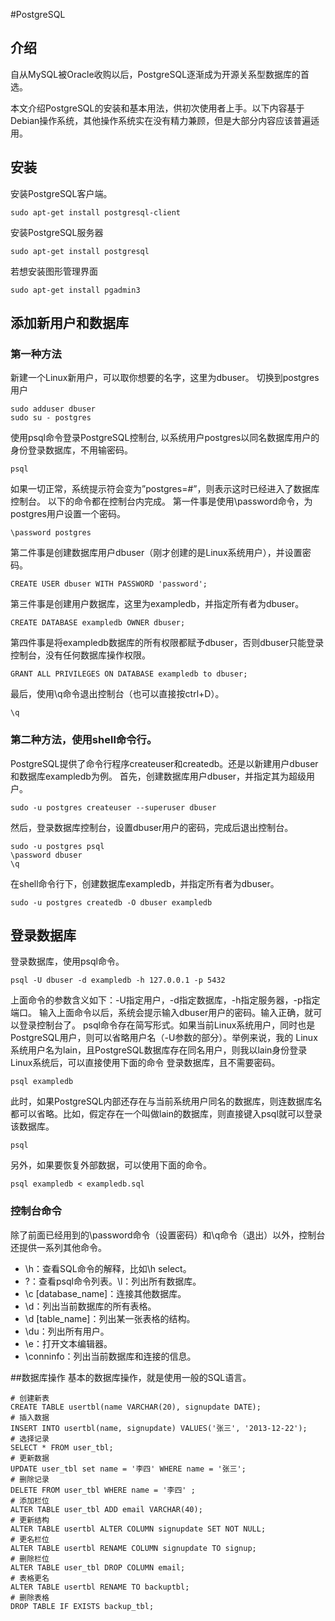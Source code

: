 #PostgreSQL

## 介绍
自从MySQL被Oracle收购以后，PostgreSQL逐渐成为开源关系型数据库的首选。

本文介绍PostgreSQL的安装和基本用法，供初次使用者上手。以下内容基于Debian操作系统，其他操作系统实在没有精力兼顾，但是大部分内容应该普遍适用。

## 安装

安装PostgreSQL客户端。
	
	sudo apt-get install postgresql-client
安装PostgreSQL服务器
	
	sudo apt-get install postgresql
若想安装图形管理界面
	
	sudo apt-get install pgadmin3
	
## 添加新用户和数据库

### 第一种方法
新建一个Linux新用户，可以取你想要的名字，这里为dbuser。 切换到postgres用户
	
	sudo adduser dbuser   
	sudo su - postgres

使用psql命令登录PostgreSQL控制台, 以系统用户postgres以同名数据库用户的身份登录数据库，不用输密码。
		
	psql
如果一切正常，系统提示符会变为”postgres=#”，则表示这时已经进入了数据库控制台。
以下的命令都在控制台内完成。
第一件事是使用\password命令，为postgres用户设置一个密码。
		
	\password postgres
第二件事是创建数据库用户dbuser（刚才创建的是Linux系统用户），并设置密码。

	CREATE USER dbuser WITH PASSWORD 'password';
第三件事是创建用户数据库，这里为exampledb，并指定所有者为dbuser。

	CREATE DATABASE exampledb OWNER dbuser;
第四件事是将exampledb数据库的所有权限都赋予dbuser，否则dbuser只能登录控制台，没有任何数据库操作权限。

	GRANT ALL PRIVILEGES ON DATABASE exampledb to dbuser;
最后，使用\q命令退出控制台（也可以直接按ctrl+D）。
	
	\q

### 第二种方法，使用shell命令行。
PostgreSQL提供了命令行程序createuser和createdb。还是以新建用户dbuser和数据库exampledb为例。
首先，创建数据库用户dbuser，并指定其为超级用户。
	
	sudo -u postgres createuser --superuser dbuser
然后，登录数据库控制台，设置dbuser用户的密码，完成后退出控制台。

	sudo -u postgres psql
	\password dbuser
	\q
在shell命令行下，创建数据库exampledb，并指定所有者为dbuser。
	
	sudo -u postgres createdb -O dbuser exampledb
## 登录数据库

登录数据库，使用psql命令。

	psql -U dbuser -d exampledb -h 127.0.0.1 -p 5432
上面命令的参数含义如下：-U指定用户，-d指定数据库，-h指定服务器，-p指定端口。
输入上面命令以后，系统会提示输入dbuser用户的密码。输入正确，就可以登录控制台了。
psql命令存在简写形式。如果当前Linux系统用户，同时也是PostgreSQL用户，则可以省略用户名（-U参数的部分）。举例来说，我的 Linux系统用户名为lain，且PostgreSQL数据库存在同名用户，则我以lain身份登录Linux系统后，可以直接使用下面的命令 登录数据库，且不需要密码。
	
	psql exampledb
此时，如果PostgreSQL内部还存在与当前系统用户同名的数据库，则连数据库名都可以省略。比如，假定存在一个叫做lain的数据库，则直接键入psql就可以登录该数据库。
	
	psql
另外，如果要恢复外部数据，可以使用下面的命令。
	
	psql exampledb < exampledb.sql
	
### 控制台命令

除了前面已经用到的\password命令（设置密码）和\q命令（退出）以外，控制台还提供一系列其他命令。
* \h：查看SQL命令的解释，比如\h select。
* \?：查看psql命令列表。\l：列出所有数据库。
* \c [database_name]：连接其他数据库。
* \d：列出当前数据库的所有表格。
* \d [table_name]：列出某一张表格的结构。
* \du：列出所有用户。
* \e：打开文本编辑器。
* \conninfo：列出当前数据库和连接的信息。

##数据库操作
基本的数据库操作，就是使用一般的SQL语言。

	# 创建新表
	CREATE TABLE usertbl(name VARCHAR(20), signupdate DATE);
	# 插入数据
	INSERT INTO usertbl(name, signupdate) VALUES('张三', '2013-12-22');
	# 选择记录
	SELECT * FROM user_tbl;
	# 更新数据
	UPDATE user_tbl set name = '李四' WHERE name = '张三';
	# 删除记录
	DELETE FROM user_tbl WHERE name = '李四' ;
	# 添加栏位
	ALTER TABLE user_tbl ADD email VARCHAR(40);
	# 更新结构
	ALTER TABLE usertbl ALTER COLUMN signupdate SET NOT NULL;
	# 更名栏位
	ALTER TABLE usertbl RENAME COLUMN signupdate TO signup;
	# 删除栏位
	ALTER TABLE user_tbl DROP COLUMN email;
	# 表格更名 
	ALTER TABLE usertbl RENAME TO backuptbl;
	# 删除表格
	DROP TABLE IF EXISTS backup_tbl;
   

